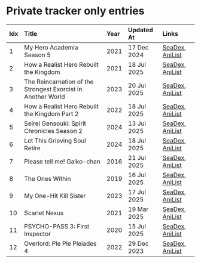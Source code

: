 # Private tracker only entries
| Idx | Title                                                        | Year | Updated At  | Links                                                                              |
| :---| :------------------------------------------------------------| :----| :-----------| :----------------------------------------------------------------------------------|
| 1   | My Hero Academia Season 5                                    | 2021 | 17 Dec 2024 | [SeaDex](https://releases.moe/117193/), [AniList](https://anilist.co/anime/117193) |
| 2   | How a Realist Hero Rebuilt the Kingdom                       | 2021 | 18 Jul 2025 | [SeaDex](https://releases.moe/117612/), [AniList](https://anilist.co/anime/117612) |
| 3   | The Reincarnation of the Strongest Exorcist in Another World | 2023 | 20 Jul 2025 | [SeaDex](https://releases.moe/144553/), [AniList](https://anilist.co/anime/144553) |
| 4   | How a Realist Hero Rebuilt the Kingdom Part 2                | 2022 | 18 Jul 2025 | [SeaDex](https://releases.moe/139648/), [AniList](https://anilist.co/anime/139648) |
| 5   | Seirei Gensouki: Spirit Chronicles Season 2                  | 2024 | 13 Jul 2025 | [SeaDex](https://releases.moe/141182/), [AniList](https://anilist.co/anime/141182) |
| 6   | Let This Grieving Soul Retire                                | 2024 | 18 Jul 2025 | [SeaDex](https://releases.moe/175019/), [AniList](https://anilist.co/anime/175019) |
| 7   | Please tell me! Galko-chan                                   | 2016 | 21 Jul 2025 | [SeaDex](https://releases.moe/21472/), [AniList](https://anilist.co/anime/21472)   |
| 8   | The Ones Within                                              | 2019 | 16 Jul 2025 | [SeaDex](https://releases.moe/102926/), [AniList](https://anilist.co/anime/102926) |
| 9   | My One-Hit Kill Sister                                       | 2023 | 17 Jul 2025 | [SeaDex](https://releases.moe/146234/), [AniList](https://anilist.co/anime/146234) |
| 10  | Scarlet Nexus                                                | 2021 | 19 Mar 2025 | [SeaDex](https://releases.moe/131150/), [AniList](https://anilist.co/anime/131150) |
| 11  | PSYCHO-PASS 3: First Inspector                               | 2020 | 15 Jul 2025 | [SeaDex](https://releases.moe/113917/), [AniList](https://anilist.co/anime/113917) |
| 12  | Overlord: Ple Ple Pleiades 4                                 | 2022 | 29 Dec 2023 | [SeaDex](https://releases.moe/151898/), [AniList](https://anilist.co/anime/151898) |